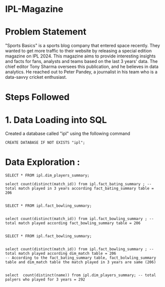 # IPL-Magazine

# Problem Statement 
"Sports Basics" is a sports blog company that entered space recently. They wanted to get more traffic to their website by releasing a special edition magazine on IPL 2024. This magazine aims to provide interesting insights and facts for fans, analysts and teams based on the last 3 years' data. The chief editor Tony Sharma oversees this publication, and he believes in data analytics. He reached out to Peter Pandey, a journalist in his team who is a data-savvy cricket enthusiast.

# Steps Followed 
# 1. Data Loading into SQL 
Created a database called "ipl" using the following command

```
CREATE DATABASE IF NOT EXISTS "ipl";
```


# Data Exploration :
```
SELECT * FROM ipl.dim_players_summary;

select count(distinct(match_id)) from ipl.fact_bating_summary ; -- total match played in 3 years according fact_bating_summary table = 206


SELECT * FROM ipl.fact_bowling_summary;


select count(distinct(match_id)) from ipl.fact_bowling_summary ; -- total match played according fact_bowling_summary table = 206


SELECT * FROM ipl.fact_bowling_summary;


select count(distinct(match_id)) from ipl.fact_bowling_summary ; -- total match played according dim_match table = 206 
-- According to the fact_bating_summary table, fact_bolwling_summary table and dim_match table the match played in 3 years are same (206)


select  count(distinct(name)) from ipl.dim_players_summary; -- total palyers who played for 3 years = 292
```
